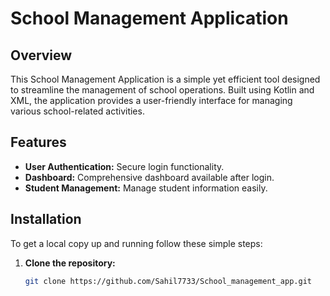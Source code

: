 # School Management Application

## Overview

This School Management Application is a simple yet efficient tool designed to streamline the management of school operations. Built using Kotlin and XML, the application provides a user-friendly interface for managing various school-related activities.

## Features

- **User Authentication:** Secure login functionality.
- **Dashboard:** Comprehensive dashboard available after login.
- **Student Management:** Manage student information easily.


## Installation

To get a local copy up and running follow these simple steps:

1. **Clone the repository:**

   ```sh
   git clone https://github.com/Sahil7733/School_management_app.git
